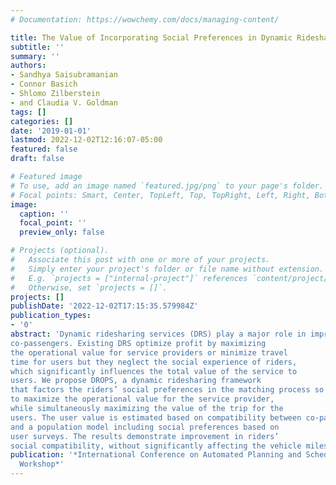 ```yaml
---
# Documentation: https://wowchemy.com/docs/managing-content/

title: The Value of Incorporating Social Preferences in Dynamic Ridesharing
subtitle: ''
summary: ''
authors:
- Sandhya Saisubramanian
- Connor Basich
- Shlomo Zilberstein
- and Claudia V. Goldman
tags: []
categories: []
date: '2019-01-01'
lastmod: 2022-12-02T12:16:07-05:00
featured: false
draft: false

# Featured image
# To use, add an image named `featured.jpg/png` to your page's folder.
# Focal points: Smart, Center, TopLeft, Top, TopRight, Left, Right, BottomLeft, Bottom, BottomRight.
image:
  caption: ''
  focal_point: ''
  preview_only: false

# Projects (optional).
#   Associate this post with one or more of your projects.
#   Simply enter your project's folder or file name without extension.
#   E.g. `projects = ["internal-project"]` references `content/project/deep-learning/index.md`.
#   Otherwise, set `projects = []`.
projects: []
publishDate: '2022-12-02T17:15:35.579984Z'
publication_types:
- '0'
abstract: 'Dynamic ridesharing services (DRS) play a major role in improving the efficiency of urban transportation. User satisfaction in dynamic ridesharing is determined by multiple factors such as travel time, cost, and social compatibility with
co-passengers. Existing DRS optimize profit by maximizing
the operational value for service providers or minimize travel
time for users but they neglect the social experience of riders,
which significantly influences the total value of the service to
users. We propose DROPS, a dynamic ridesharing framework
that factors the riders’ social preferences in the matching process so as to improve the quality of the trips formed. Scheduling trips for users is a multi-objective optimization that aims
to maximize the operational value for the service provider,
while simultaneously maximizing the value of the trip for the
users. The user value is estimated based on compatibility between co-passengers and the ride time. We then present a realtime matching algorithm for trip formation. Finally, we evaluate our approach empirically using real-world taxi trips data,
and a population model including social preferences based on
user surveys. The results demonstrate improvement in riders’
social compatibility, without significantly affecting the vehicle miles for the service provider and travel time for users.'
publication: '*International Conference on Automated Planning and Scheduling SPARK
  Workshop*'
---
```

